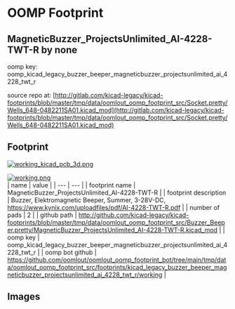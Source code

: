 # OOMP Footprint  
## MagneticBuzzer_ProjectsUnlimited_AI-4228-TWT-R  by none  
  
oomp key: oomp_kicad_legacy_buzzer_beeper_magneticbuzzer_projectsunlimited_ai_4228_twt_r  
  
source repo at: [http://gitlab.com/kicad-legacy/kicad-footprints/blob/master/tmp/data/oomlout_oomp_footprint_src/Socket.pretty/Wells_648-0482211SA01.kicad_mod](http://gitlab.com/kicad-legacy/kicad-footprints/blob/master/tmp/data/oomlout_oomp_footprint_src/Socket.pretty/Wells_648-0482211SA01.kicad_mod)  
## Footprint  
  
[![working_kicad_pcb_3d.png](working_kicad_pcb_3d_600.png)](working_kicad_pcb_3d.png)  
  
[![working.png](working_600.png)](working.png)  
| name | value | 
| --- | --- | 
| footprint name | MagneticBuzzer_ProjectsUnlimited_AI-4228-TWT-R | 
| footprint description | Buzzer, Elektromagnetic Beeper, Summer, 3-28V-DC, https://www.kynix.com/uploadfiles/pdf/AI-4228-TWT-R.pdf | 
| number of pads | 2 | 
| github path | http://github.com/kicad-legacy/kicad-footprints/blob/master/tmp/data/oomlout_oomp_footprint_src/Buzzer_Beeper.pretty/MagneticBuzzer_ProjectsUnlimited_AI-4228-TWT-R.kicad_mod | 
| oomp key | oomp_kicad_legacy_buzzer_beeper_magneticbuzzer_projectsunlimited_ai_4228_twt_r | 
| oomp bot github | https://github.com/oomlout/oomlout_oomp_footprint_bot/tree/main/tmp/data/oomlout_oomp_footprint_src/footprints/kicad_legacy_buzzer_beeper_magneticbuzzer_projectsunlimited_ai_4228_twt_r/working | 
## Images  
